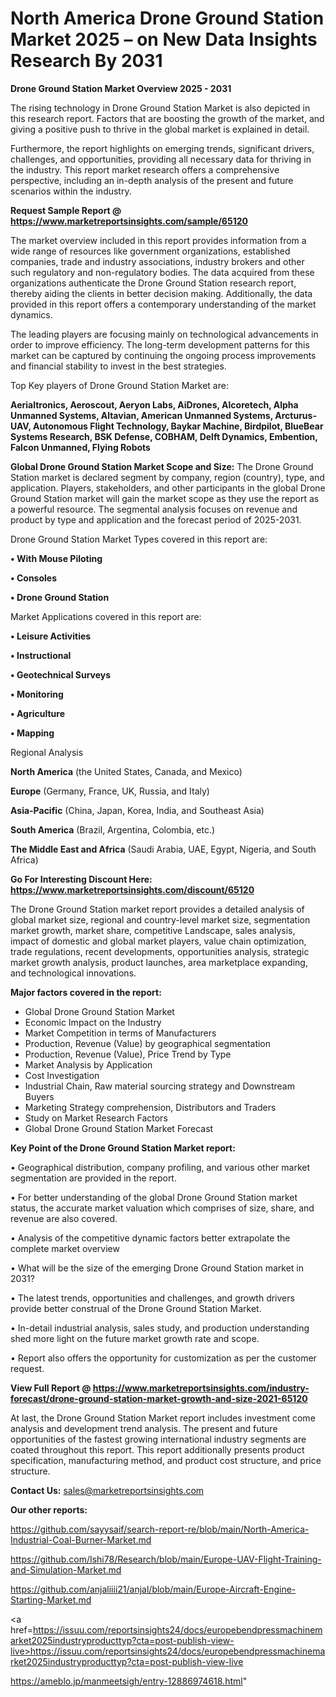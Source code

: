  # North America Drone Ground Station Market 2025 – on New Data Insights Research By 2031

<Strong> Drone Ground Station Market Overview 2025 - 2031</strong>

The rising technology in Drone Ground Station Market is also depicted in this research report. Factors that are boosting the growth of the market, and giving a positive push to thrive in the global market is explained in detail.

Furthermore, the report highlights on emerging trends, significant drivers, challenges, and opportunities, providing all necessary data for thriving in the industry. This report market research offers a comprehensive perspective, including an in-depth analysis of the present and future scenarios within the industry.

<strong>Request Sample Report @ <a href=https://www.marketreportsinsights.com/sample/65120>https://www.marketreportsinsights.com/sample/65120</a></strong>

The market overview included in this report provides information from a wide range of resources like government organizations, established companies, trade and industry associations, industry brokers and other such regulatory and non-regulatory bodies. The data acquired from these organizations authenticate the Drone Ground Station research report, thereby aiding the clients in better decision making. Additionally, the data provided in this report offers a contemporary understanding of the market dynamics.

The leading players are focusing mainly on technological advancements in order to improve efficiency. The long-term development patterns for this market can be captured by continuing the ongoing process improvements and financial stability to invest in the best strategies.

Top Key players of Drone Ground Station Market are:

<strong>Aerialtronics, Aeroscout, Aeryon Labs, AiDrones, Alcoretech, Alpha Unmanned Systems, Altavian, American Unmanned Systems, Arcturus-UAV, Autonomous Flight Technology, Baykar Machine, Birdpilot, BlueBear Systems Research, BSK Defense, COBHAM, Delft Dynamics, Embention, Falcon Unmanned, Flying Robots</strong>

<strong><b>Global Drone Ground Station Market Scope and Size:</b></strong>
The Drone Ground Station market is declared segment by company, region (country), type, and application. Players, stakeholders, and other participants in the global Drone Ground Station market will gain the market scope as they use the report as a powerful resource. The segmental analysis focuses on revenue and product by type and application and the forecast period of 2025-2031.

Drone Ground Station Market Types covered in this report are:

<strong>• With Mouse Piloting

• Consoles

• Drone Ground Station</strong>

Market Applications covered in this report are:

<strong>• Leisure Activities

• Instructional

• Geotechnical Surveys

• Monitoring

• Agriculture

• Mapping</strong> 

Regional Analysis

<strong>North America</strong> (the United States, Canada, and Mexico)

<strong>Europe</strong> (Germany, France, UK, Russia, and Italy)

<strong>Asia-Pacific</strong> (China, Japan, Korea, India, and Southeast Asia)

<strong>South America</strong> (Brazil, Argentina, Colombia, etc.)

<strong>The Middle East and Africa</strong> (Saudi Arabia, UAE, Egypt, Nigeria, and South Africa)

<strong>Go For Interesting Discount Here: <a href=https://www.marketreportsinsights.com/discount/65120>https://www.marketreportsinsights.com/discount/65120</a></strong>

The Drone Ground Station market report provides a detailed analysis of global market size, regional and country-level market size, segmentation market growth, market share, competitive Landscape, sales analysis, impact of domestic and global market players, value chain optimization, trade regulations, recent developments, opportunities analysis, strategic market growth analysis, product launches, area marketplace expanding, and technological innovations.

<strong><b>Major factors covered in the report:</b></strong>
<ul>
  <li>Global Drone Ground Station Market </li>
  <li>Economic Impact on the Industry</li>
  <li>Market Competition in terms of Manufacturers</li>
  <li>Production, Revenue (Value) by geographical segmentation</li>
  <li>Production, Revenue (Value), Price Trend by Type</li>
  <li>Market Analysis by Application</li>
  <li>Cost Investigation</li>
  <li>Industrial Chain, Raw material sourcing strategy and Downstream Buyers</li>
  <li>Marketing Strategy comprehension, Distributors and Traders</li>
  <li>Study on Market Research Factors</li>
  <li>Global Drone Ground Station Market Forecast</li>
</ul>

<strong><b>Key Point of the Drone Ground Station Market report:</b></strong>

• Geographical distribution, company profiling, and various other market segmentation are provided in the report.

• For better understanding of the global Drone Ground Station market status, the accurate market valuation which comprises of size, share, and revenue are also covered.

• Analysis of the competitive dynamic factors better extrapolate the complete market overview

• What will be the size of the emerging Drone Ground Station market in 2031?

• The latest trends, opportunities and challenges, and growth drivers provide better construal of the Drone Ground Station Market.

• In-detail industrial analysis, sales study, and production understanding shed more light on the future market growth rate and scope.

• Report also offers the opportunity for customization as per the customer request.

<strong><b>View Full Report @ <a href=https://www.marketreportsinsights.com/industry-forecast/drone-ground-station-market-growth-and-size-2021-65120>https://www.marketreportsinsights.com/industry-forecast/drone-ground-station-market-growth-and-size-2021-65120</a></b></strong>


At last, the Drone Ground Station Market report includes investment come analysis and development trend analysis. The present and future opportunities of the fastest growing international industry segments are coated throughout this report. This report additionally presents product specification, manufacturing method, and product cost structure, and price structure.

<strong>Contact Us:</strong>
sales@marketreportsinsights.com

<strong>Our other reports:</strong>

<a href=https://github.com/sayysaif/search-report-re/blob/main/North-America-Industrial-Coal-Burner-Market.md>https://github.com/sayysaif/search-report-re/blob/main/North-America-Industrial-Coal-Burner-Market.md</a>

<a href=https://github.com/Ishi78/Research/blob/main/Europe-UAV-Flight-Training-and-Simulation-Market.md>https://github.com/Ishi78/Research/blob/main/Europe-UAV-Flight-Training-and-Simulation-Market.md</a>

<a href=https://github.com/anjaliiii21/anjal/blob/main/Europe-Aircraft-Engine-Starting-Market.md>https://github.com/anjaliiii21/anjal/blob/main/Europe-Aircraft-Engine-Starting-Market.md</a>

<a href=https://issuu.com/reportsinsights24/docs/europebendpressmachinemarket2025industryproducttyp?cta=post-publish-view-live>https://issuu.com/reportsinsights24/docs/europebendpressmachinemarket2025industryproducttyp?cta=post-publish-view-live</a>

<a href=https://ameblo.jp/manmeetsigh/entry-12886974618.html>https://ameblo.jp/manmeetsigh/entry-12886974618.html</a>"
